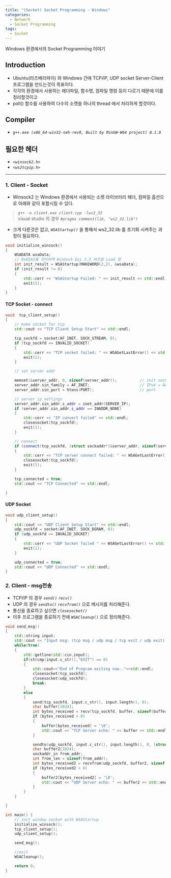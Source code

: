 ```yaml
---
title: "(Socket) Socket Programming - Windows"
categories:
  - Network
  - Socket Programming
tags:
  - Socket
---
```


Windows 환경에서의 Socket Programming 이야기 

## Introduction
- Ubuntu(라즈베리파이) 와 Windows 간에 TCP/IP, UDP socket Server-Client 프로그램을 만드는것이 목표이다.  
- 각각의 환경에서 사용하는 헤더파일, 함수명, 컴파일 명령 등이 다르기 때문에 이를 정리할것이고
- poll() 함수를 사용하여 다수의 소켓을 하나의 thread 에서 처리하게 할것이다.



## Compiler
- *`g++.exe (x86_64-win32-seh-rev0, Built by MinGW-W64 project) 8.1.0`*  

## 필요한 헤더
- *`<winsock2.h>`*  
- *`<ws2tcpip.h>`*  

---

### 1. Client - Socket
- Winsock2 는 Windows 환경에서 사용되는 소켓 라이브러리 헤더, 컴파일 옵션으로 아래와 같이 포함시킬 수 있다.
> *`g++ -o client.exe client.cpp -lws2_32`*  
> visual studio 의 경우 *`#pragma comment(lib, "ws2_32.lib")`*
- 크게 다른것은 없고, *`WSAStartup()`* 을 통해서 ws2_32.lib 를 초기화 시켜주는 과정이 필요하다.  

```cpp
void initialize_winsock() 
{
    WSADATA wsaData;
    // 0x0202를 의미하며 WinSock DLL 2.2 버전을 Load 함
    int init_result = WSAStartup(MAKEWORD(2,2), &wsaData);
    if (init_result != 0) 
    {
        std::cerr << "WSAStartup Failed: " << init_result << std::endl;
        exit(1);
    }
}
```

#### TCP Socket - connect

```cpp
void  tcp_client_setup() 
{
    // make socket for tcp
    std::cout << "TCP Client Setup Start" << std::endl;

    tcp_sockfd = socket(AF_INET, SOCK_STREAM, 0);
    if (tcp_sockfd == INVALID_SOCKET)
    {
        std::cerr << "TCP socket failed: " << WSAGetLastError() << std::endl;
        exit(1);
    }

    // set server addr

    memset(&server_addr, 0, sizeof(server_addr));          // init sockaddr_in with 0
    server_addr.sin_family = AF_INET;                      // IPv4 = AF_INET
    server_addr.sin_port = htons(PORT);                    // port

    // server ip settings
    server_addr.sin_addr.s_addr = inet_addr(SERVER_IP);
    if (server_addr.sin_addr.s_addr == INADDR_NONE) 
    {
        std::cerr << "IP convert failed" << std::endl;
        closesocket(tcp_sockfd);
        exit(1);
    }

    // connect
    if (connect(tcp_sockfd, (struct sockaddr*)&server_addr, sizeof(server_addr)) < 0) 
    {
        std::cerr << "TCP server connect failed: " << WSAGetLastError() << std::endl;
        closesocket(tcp_sockfd);
        exit(1);
    }

    tcp_connected = true;
    std::cout << "TCP Connected" << std::endl;

}

```

#### UDP Socket

```cpp
void udp_client_setup() 
{
    std::cout << "UDP Client Setup Start" << std::endl;
    udp_sockfd = socket(AF_INET, SOCK_DGRAM, 0);
    if (udp_sockfd == INVALID_SOCKET)
    {
        std::cerr << "UDP Socket failed " << WSAGetLastError() << std::endl;
        exit(1);
    }

    udp_connected = true;
    std::cout << "UDP Connected" << std::endl;
}
```

### 2. Client - msg전송
- TCP/IP 의 경우 *`send()`* *`recv()`*  
- UDP 의 경우 *`sendto()`* *`recvfrom()`* 으로 메시지를 처리해준다. 
- 통신을 종료하고 싶으면  *`closesocket()`* 
- 이후 프로그램을 종료하기 전에 *`WSACleanup()`* 으로 정리해준다.

```cpp
void send_msg()
{
    std::string input;
    std::cout << "Input msg: (tcp msg / udp msg / tcp exit / udp exit): ";
    while(true)
    {
        std::getline(std::cin,input);
        if(strcmp(input.c_str(),"EXIT") == 0)
        {
            std::cout<<"End of Program exiting now.."<<std::endl;
            closesocket(tcp_sockfd);
            closesocket(udp_sockfd);
            break;
        }
        else
        {
            send(tcp_sockfd, input.c_str(), input.length(), 0);
            char buffer[1024];
            int bytes_received = recv(tcp_sockfd, buffer, sizeof(buffer) - 1, 0);
            if (bytes_received > 0) 
            {
                buffer[bytes_received] = '\0';
                std::cout << "TCP Server echo: " << buffer << std::endl;
            }

            sendto(udp_sockfd, input.c_str(), input.length(), 0, (struct sockaddr*)&server_addr, sizeof(server_addr));
            char buffer2[1024];
            sockaddr_in from_addr;
            int from_len = sizeof(from_addr);
            int bytes_received2 = recvfrom(udp_sockfd, buffer2, sizeof(buffer2) - 1, 0, (struct sockaddr*)&from_addr, &from_len);
            if (bytes_received2 > 0) 
            {
                buffer2[bytes_received2] = '\0';
                std::cout << "UDP Server echo: " << buffer2 << std::endl;
            }
        }
    }

}

int main() {
    // init window socket with WSAStartup
    initialize_winsock();
    tcp_client_setup();
    udp_client_setup();

    send_msg();

    //exit
    WSACleanup();

    return 0;
}
```